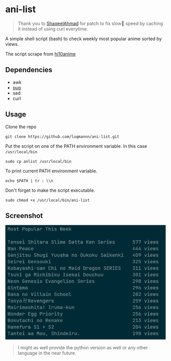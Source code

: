 # ani-list
> Thank you to [ShaqeelAhmad](https://github.com/ShaqeelAhmad) for patch to fix slow:turtle: speed by caching it instead of using curl everytime.

A simple shell script (bash) to check weekly most popular anime sorted by views.

The script scrape from [hi10anime](https://hi10anime.com/)

## Dependencies
- awk
- [pup](https://github.com/ericchiang/pup)
- sed
- curl

## Usage
Clone the repo 
```{sh}
git clone https://github.com/luqmannn/ani-list.git
```

Put the script on one of the PATH environment variable. In this case `/usr/local/bin`
```{sh}
sudo cp anlist /usr/local/bin
```

To print current PATH environment variable.
```{sh}
echo $PATH | tr : \\n
```

Don't forget to make the script executable.
```{sh}
sudo chmod +x /usr/local/bin/ani-list
```

## Screenshot
![ani-list-demo](https://raw.githubusercontent.com/luqmannn/ani-list/main/screenshot.png)

> I might as well provide the python version as well or any other language in the near future.
